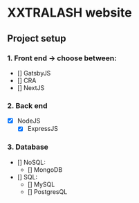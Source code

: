 #	XXTRALASH website 

## Project setup

###	1. Front end -> choose between:
- [] GatsbyJS
- [] CRA
- [] NextJS

### 2. Back end
- [x] NodeJS
	- [x] ExpressJS

### 3. Database
- [] NoSQL:
	- [] MongoDB
- [] SQL:
	- [] MySQL
	- [] PostgresQL